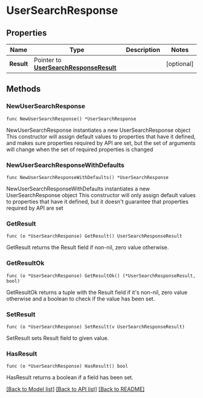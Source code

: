 # UserSearchResponse

## Properties

Name | Type | Description | Notes
------------ | ------------- | ------------- | -------------
**Result** | Pointer to [**UserSearchResponseResult**](UserSearchResponseResult.md) |  | [optional] 

## Methods

### NewUserSearchResponse

`func NewUserSearchResponse() *UserSearchResponse`

NewUserSearchResponse instantiates a new UserSearchResponse object
This constructor will assign default values to properties that have it defined,
and makes sure properties required by API are set, but the set of arguments
will change when the set of required properties is changed

### NewUserSearchResponseWithDefaults

`func NewUserSearchResponseWithDefaults() *UserSearchResponse`

NewUserSearchResponseWithDefaults instantiates a new UserSearchResponse object
This constructor will only assign default values to properties that have it defined,
but it doesn't guarantee that properties required by API are set

### GetResult

`func (o *UserSearchResponse) GetResult() UserSearchResponseResult`

GetResult returns the Result field if non-nil, zero value otherwise.

### GetResultOk

`func (o *UserSearchResponse) GetResultOk() (*UserSearchResponseResult, bool)`

GetResultOk returns a tuple with the Result field if it's non-nil, zero value otherwise
and a boolean to check if the value has been set.

### SetResult

`func (o *UserSearchResponse) SetResult(v UserSearchResponseResult)`

SetResult sets Result field to given value.

### HasResult

`func (o *UserSearchResponse) HasResult() bool`

HasResult returns a boolean if a field has been set.


[[Back to Model list]](../README.md#documentation-for-models) [[Back to API list]](../README.md#documentation-for-api-endpoints) [[Back to README]](../README.md)


